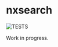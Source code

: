 # nxsearch

![TESTS](https://github.com/rmind/nxsearch/actions/workflows/tests.yaml/badge.svg)

Work in progress.
